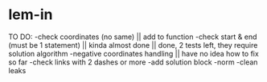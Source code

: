 # lem-in
TO DO:
-check coordinates (no same) || add to function
-check start & end (must be 1 statement) || kinda almost done || done, 2 tests left, they require solution algorithm
-negative coordinates handling || have no idea how to fix so far
-check links with 2 dashes or more
-add solution block
-norm
-clean leaks